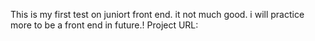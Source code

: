 This is my first test on juniort front end. it not much good. i will practice more to be a front end in future.!
Project URL: 

